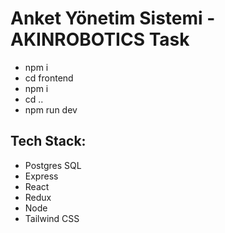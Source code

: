 # Anket Yönetim Sistemi - AKINROBOTICS Task

- npm i
- cd frontend
- npm i
- cd ..
- npm run dev

## Tech Stack:

- Postgres SQL
- Express
- React
- Redux
- Node
- Tailwind CSS
